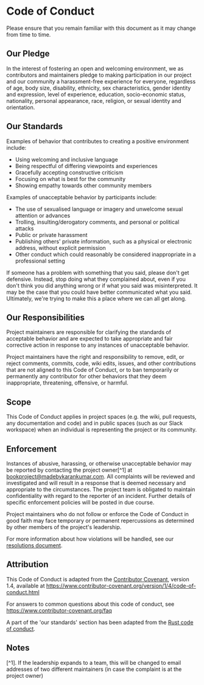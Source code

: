 # Code of Conduct

Please ensure that you remain familiar with this document as it may change from time to time.

## Our Pledge

In the interest of fostering an open and welcoming environment, we as
contributors and maintainers pledge to making participation in our project and
our community a harassment-free experience for everyone, regardless of age, body
size, disability, ethnicity, sex characteristics, gender identity and expression,
level of experience, education, socio-economic status, nationality, personal
appearance, race, religion, or sexual identity and orientation.

## Our Standards

Examples of behavior that contributes to creating a positive environment
include:

* Using welcoming and inclusive language
* Being respectful of differing viewpoints and experiences
* Gracefully accepting constructive criticism
* Focusing on what is best for the community
* Showing empathy towards other community members

Examples of unacceptable behavior by participants include:

* The use of sexualised language or imagery and unwelcome sexual attention or
 advances
* Trolling, insulting/derogatory comments, and personal or political attacks
* Public or private harassment
* Publishing others' private information, such as a physical or electronic
 address, without explicit permission
* Other conduct which could reasonably be considered inappropriate in a
 professional setting
 
 If someone has a problem with something that you said, please don't get defensive. Instead, stop doing what they 
 complained about, even if you don't think you did anything wrong or if what you said was
 misinterpreted. It may be the case that you could have better communicated what you said. Ultimately, we're trying
 to make this a place where we can all get along.

## Our Responsibilities

Project maintainers are responsible for clarifying the standards of acceptable
behavior and are expected to take appropriate and fair corrective action in
response to any instances of unacceptable behavior.

Project maintainers have the right and responsibility to remove, edit, or
reject comments, commits, code, wiki edits, issues, and other contributions
that are not aligned to this Code of Conduct, or to ban temporarily or
permanently any contributor for other behaviors that they deem inappropriate,
threatening, offensive, or harmful.

## Scope

This Code of Conduct applies in project spaces (e.g. the wiki, pull requests, any documentation and code) and in public spaces (such as our Slack workspace) when an individual is representing the project or its community. 

## Enforcement

Instances of abusive, harassing, or otherwise unacceptable behavior may be
reported by contacting the project owner[^1] at bookproject@madebykarankumar.com. All
complaints will be reviewed and investigated and will result in a response that
is deemed necessary and appropriate to the circumstances. The project team is
obligated to maintain confidentiality with regard to the reporter of an incident.
Further details of specific enforcement policies will be posted in due course.

Project maintainers who do not follow or enforce the Code of Conduct in good
faith may face temporary or permanent repercussions as determined by other
members of the project's leadership.

For more information about how violations will be handled, see our 
[resolutions document](https://project-books.github.io/conduct/code-of-conduct-resolutions/).

## Attribution

This Code of Conduct is adapted from the [Contributor Covenant][homepage], version 1.4,
available at https://www.contributor-covenant.org/version/1/4/code-of-conduct.html

[homepage]: https://www.contributor-covenant.org

For answers to common questions about this code of conduct, see
https://www.contributor-covenant.org/faq

A part of the 'our standards' section has been adapted from the 
[Rust code of conduct](https://www.rust-lang.org/policies/code-of-conduct).

## Notes

[^1]. If the leadership expands to a team, this will be changed to email addresses of two different maintainers (in case the complaint is at the project owner)

